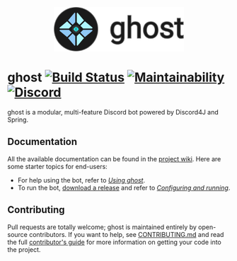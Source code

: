 <p align="center">
  <img src="ghost-banner.svg" height=100>
</p>

# ghost [![Build Status](https://travis-ci.com/ghost-discord/ghost.svg?branch=master)](https://travis-ci.com/ghost-discord/ghost) [![Maintainability](https://api.codeclimate.com/v1/badges/9a199af08f0fe90d9c34/maintainability)](https://codeclimate.com/github/ghost-discord/ghost/maintainability) [![Discord](https://img.shields.io/discord/766023774583128104?color=7289DA&label=discord&logo=discord&logoColor=white)](https://discord.gg/JAHk4Vy)

ghost is a modular, multi-feature Discord bot powered by Discord4J and Spring.

## Documentation
All the available documentation can be found in the [project wiki](https://github.com/ghost2-discord/ghost/wiki). Here are some starter topics for end-users:

  - For help using the bot, refer to [*Using ghost*](https://github.com/ghost2-discord/ghost2/wiki/Using-ghost).
  - To run the bot, [download a release](https://github.com/ghost2-discord/ghost2/releases) and refer to [*Configuring and running*](https://github.com/ghost2-discord/ghost2/wiki/Configuring-and-running).

## Contributing
Pull requests are totally welcome; ghost is maintained entirely by open-source contributors. If you want to help, see [CONTRIBUTING.md](https://github.com/ghost2-discord/ghost2/blob/master/CONTRIBUTING.md)
and read the full [contributor's guide](https://github.com/ghost2-discord/ghost2/wiki/Contributor's-guide) for more information on getting your code into the project.
